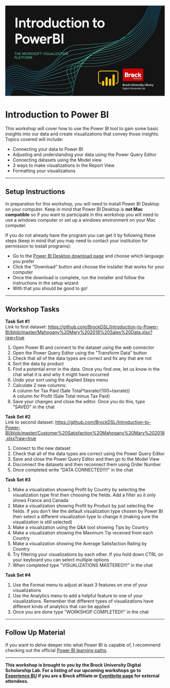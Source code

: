 ![Tool Logo](Intro-PowerBI.jpg)


# Introduction to Power BI
This workshop will cover how to use the Power BI tool to gain some basic insights into our data and create visualizations that convey those insights.  Topics covered will include:

- Connecting your data to Power BI  
- Adjusting and understanding your data using the Power Query Editor  
- Connecting datasets using the Model view  
- 3 ways to make visualizations in the Report View  
- Formatting your visualizations  
  
----
## Setup Instructions
In preparation for this workshop, you will need to install Power BI Desktop on your computer.  Keep in mind that Power BI Desktop is **not Mac compatible** so if you want to participate in this workshop you will need to use a windows computer or set up a windows environment on your Mac computer.  
  
If you do not already have the program you can get it by following these steps (keep in mind that you may need to contact your institution for permission to install programs):

- Go to the [Power BI Desktop download page](https://www.microsoft.com/en-us/download/details.aspx?id=58494) and choose which language you prefer 
- Click the "Download" button and choose the installer that works for your computer  
- Once the download is complete, run the installer and follow the instructions in the setup wizard  
- With that you should be good to go!  

----
## Workshop Tasks

**Task Set #1**  
Link to first dataset:  https://github.com/BrockDSL/Introduction-to-Power-BI/blob/master/Mahogany%20Mary%202018%20Sales%20Data.xlsx?raw=true

1. Open Power BI and connect to the dataset using the web connector  
2. Open the Power Query Editor using the "Transform Data" button  
3. Check that all of the data types are correct and fix any that are not  
4. Sort the data by product  
5. Find a potential error in the data.  Once you find one, let us know in the chat what it is and why it might have occurred  
6. Undo your sort using the Applied Steps menu  
7. Calculate 2 new columns:   
 A column for Tax Paid (Sale Total*taxrate/(100+taxrate))  
 A column for Profit (Sale Total minus Tax Paid)  
8. Save your changes and close the editor.  Once you do this, type "SAVED" in the chat  

  
**Task Set #2**  
Link to second dataset:  https://github.com/BrockDSL/Introduction-to-Power-BI/blob/master/Customer%20Satisfaction%20Mahogany%20Mary%202018.xlsx?raw=true

1. Connect to the new dataset
2. Check that all of the data types are correct using the Power Query Editor
3. Save and close the Power Query Editor and then go to the Model View
4. Disconnect the datasets and then reconnect them using Order Number
5. Once completed write "DATA CONNECTED!!!!" in the chat

  
**Task Set #3**  

1. Make a visualization showing Profit by Country by selecting the visualization type first then choosing the fields.  Add a filter so it only shows France and Canada  
2. Make a visualization showing Profit by Product by just selecting the fields.  If you don't like the default visualization type chosen by Power BI then select a different visualization type to change it (making sure the visualization is still selected)  
3. Make a visualization using the Q&A tool showing Tips by Country  
4. Make a visualization showing the Maximum Tip received from each Country  
5. Make a visualization showing the Average Satisfaction Rating by Country  
6. Try filtering your visualizations by each other.  If you hold down CTRL on your keyboard you can select multiple options  
7. When completed type "VISUALIZATIONS MASTERED!!!" in the chat  



**Task Set #4**  

1. Use the Format menu to adjust at least 3 features on one of your visualizations  
2. Use the Analytics menu to add a helpful feature to one of your visualizations.  Remember that different types of visualizations have different kinds of analytics that can be applied  
3. Once you are done type "WORKSHOP COMPLETED!!" in the chat  



----

## Follow Up Material
If you want to delve deeper into what Power BI is capable of, I recommend checking out the official [Power BI learning paths](https://docs.microsoft.com/en-us/learn/powerplatform/power-bi).  

 
 
 
----
  
**This workshop is brought to you by the Brock University Digital Scholarship Lab.  For a listing of our upcoming workshops go to [Experience BU](https://experiencebu.brocku.ca/organization/dsl) if you are a Brock affiliate or [Eventbrite page](https://www.eventbrite.ca/o/brock-university-digital-scholarship-lab-21661627350) for external attendees.**

